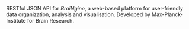 RESTful JSON API for *BraiNgine*, a web-based platform for user-friendly data organization, analysis and visualisation. Developed by Max-Planck-Institute for Brain Research.
